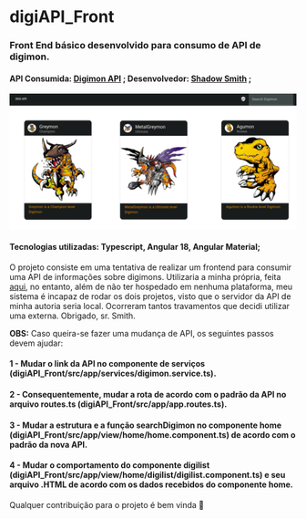# digiAPI_Front
### Front End básico desenvolvido para consumo de API de digimon.

#### API Consumida: <a href="https://digimon-api.vercel.app/">Digimon API</a> ; Desenvolvedor: <a href="https://shadowsmith.com/ ">Shadow Smith</a> ;
<img src="https://github.com/Maracujacake/digiAPI_Front/blob/main/imagens/homepage.png">

#### Tecnologias utilizadas: Typescript, Angular 18, Angular Material;

O projeto consiste em uma tentativa de realizar um frontend para consumir uma API de informações sobre digimons. Utilizaria a minha própria, feita <a href="https://github.com/Maracujacake/DigiAPI">aqui</a>, no entanto, além de não ter hospedado em nenhuma plataforma, meu sistema é incapaz de rodar os dois projetos, visto que o servidor da API de minha autoria seria local. Ocorreram tantos travamentos que decidi utilizar uma externa. Obrigado, sr. Smith.

**OBS:** Caso queira-se fazer uma mudança de API, os seguintes passos devem ajudar:
#### 1 - Mudar o link da API no componente de serviços (digiAPI_Front/src/app/services/digimon.service.ts).
#### 2 - Consequentemente, mudar a rota de acordo com o padrão da API no arquivo routes.ts (digiAPI_Front/src/app/app.routes.ts).
#### 3 - Mudar a estrutura e a função searchDigimon no componente home (digiAPI_Front/src/app/view/home/home.component.ts) de acordo com o padrão da nova API.
#### 4 - Mudar o comportamento do componente digilist (digiAPI_Front/src/app/view/home/digilist/digilist.component.ts) e seu arquivo .HTML de acordo com os dados recebidos do componente home.

Qualquer contribuição para o projeto é bem vinda 🍅
